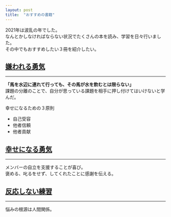 ```yaml
---
layout: post
title:  "おすすめの書籍"
---
```


2021年は波乱の年でした。 <br>
なんとかしなければならない状況でたくさんの本を読み、学習を日々行いました。<br>
その中でもおすすめしたい３冊を紹介したい。

## [嫌われる勇気](https://www.amazon.co.jp/dp/B00H7RACY8/ref=dp-kindle-redirect?_encoding=UTF8&btkr=1)
***
**「馬を水辺に連れて行っても、その馬が水を飲むとは限らない」**<br>
課題の分離のことで、自分が思っている課題を相手に押し付けてはいけないと学んだ。 

幸せになるための３原則
- 自己受容
- 他者信頼
- 他者貢献

## [幸せになる勇気](https://www.amazon.co.jp/%E5%B9%B8%E3%81%9B%E3%81%AB%E3%81%AA%E3%82%8B%E5%8B%87%E6%B0%97-%E5%B2%B8%E8%A6%8B-%E4%B8%80%E9%83%8E-ebook/dp/B01AHLTSAY/ref=sr_1_1?__mk_ja_JP=%E3%82%AB%E3%82%BF%E3%82%AB%E3%83%8A&crid=284LFGHNI3CYD&keywords=%E5%B9%B8%E3%81%9B%E3%81%AB%E3%81%AA%E3%82%8B&qid=1654334484&s=digital-text&sprefix=%E5%B9%B8%E3%81%9B%E3%81%AB%E3%81%AA%E3%82%8B%2Cdigital-text%2C200&sr=1-1)
***
メンバーの自立を支援することが喜び。<br>
褒める、叱るをせず、してくれたことに感謝を伝える。

## [反応しない練習](https://www.amazon.co.jp/%E5%8F%8D%E5%BF%9C%E3%81%97%E3%81%AA%E3%81%84%E7%B7%B4%E7%BF%92-%E3%81%82%E3%82%89%E3%82%86%E3%82%8B%E6%82%A9%E3%81%BF%E3%81%8C%E6%B6%88%E3%81%88%E3%81%A6%E3%81%84%E3%81%8F%E3%83%96%E3%83%83%E3%83%80%E3%81%AE%E8%B6%85%E3%83%BB%E5%90%88%E7%90%86%E7%9A%84%E3%81%AA%E3%80%8C%E8%80%83%E3%81%88%E6%96%B9%E3%80%8D-%E8%8D%89%E8%96%99%E9%BE%8D%E7%9E%AC/dp/4041030404/ref=sr_1_2_sspa?__mk_ja_JP=%E3%82%AB%E3%82%BF%E3%82%AB%E3%83%8A&crid=10HC2YIVD0UCK&keywords=%E5%8F%8D%E5%BF%9C%E3%81%97%E3%81%AA%E3%81%84%E7%B7%B4%E7%BF%92&qid=1654334513&s=digital-text&sprefix=%E5%8F%8D%E5%BF%9C%E3%81%97%E3%81%AA%E3%81%84%E7%B7%B4%E7%BF%92%2Cdigital-text%2C187&sr=1-2-spons&psc=1&spLa=ZW5jcnlwdGVkUXVhbGlmaWVyPUExMFBLSTNERktDUUdIJmVuY3J5cHRlZElkPUEwNzQwOTAwMklKR0tPRUVQRFVFMCZlbmNyeXB0ZWRBZElkPUEzNjVCU0xQWk9NUUFTJndpZGdldE5hbWU9c3BfYXRmJmFjdGlvbj1jbGlja1JlZGlyZWN0JmRvTm90TG9nQ2xpY2s9dHJ1ZQ==)
***
悩みの根源は人間関係。